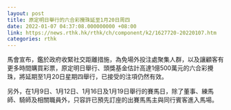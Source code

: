 ```yaml
---
layout: post
title: 原定明日舉行的六合彩攪珠延至1月20日周四
date: 2022-01-07 04:37:08.000000000 +08:00
link: https://news.rthk.hk/rthk/ch/component/k2/1627720-20220107.htm
categories: rthk
---
```


馬會宣布，鑑於政府收緊社交距離措施，為免場外投注處聚集人群，以及讓顧客有更多時間購買彩票，原定明日舉行、頭獎基金估計高達1億500萬元的六合彩攪珠，將延期至1月20日星期四舉行，已接受的注項仍然有效。

另外，在1月9日、1月12日、1月16日及1月19日舉行的賽馬日，除了董事、練馬師、騎師及相關職員外，只容許已預先訂座的出賽馬馬主與同行賓客進入馬場。
